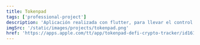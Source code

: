 ```yaml
---
title: Tokenpad
tags: ['professional-project']
description: 'Aplicación realizada con flutter, para llevar el control de tu cartera cripto y los protocolos DEFI'
imgSrc: '/static/images/projects/tokenpad.png'
href: 'https://apps.apple.com/tt/app/tokenpad-defi-crypto-tracker/id1611304976'
---
```

